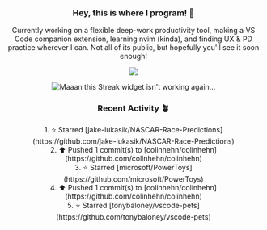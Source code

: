 <h3 align=center>Hey, this is where I program! 🐛</h3>
<p align=center>Currently working on a flexible deep-work productivity tool, making a VS Code companion extension, learning nvim (kinda), and finding UX & PD practice wherever I can. Not all of its public, but hopefully you'll see it soon enough!</p>
<p align=center><img src="https://komarev.com/ghpvc/?username=colinhehn" /></p>

<p align=center><img src="https://github-readme-streak-stats.herokuapp.com/?user=colinhehn&theme=ambient_gradient&hide_border=false" alt="Maaan this Streak widget isn't working again..."/></p>

<h3 align=center>Recent Activity 🪴</h3>
<p align=center>
  <!--RECENT_ACTIVITY:start-->
1. ⭐ Starred [jake-lukasik/NASCAR-Race-Predictions](https://github.com/jake-lukasik/NASCAR-Race-Predictions)<br>
2. ⬆️ Pushed 1 commit(s) to [colinhehn/colinhehn](https://github.com/colinhehn/colinhehn)<br>
3. ⭐ Starred [microsoft/PowerToys](https://github.com/microsoft/PowerToys)<br>
4. ⬆️ Pushed 1 commit(s) to [colinhehn/colinhehn](https://github.com/colinhehn/colinhehn)<br>
5. ⭐ Starred [tonybaloney/vscode-pets](https://github.com/tonybaloney/vscode-pets)<br>
<!--RECENT_ACTIVITY:end-->
</p>
